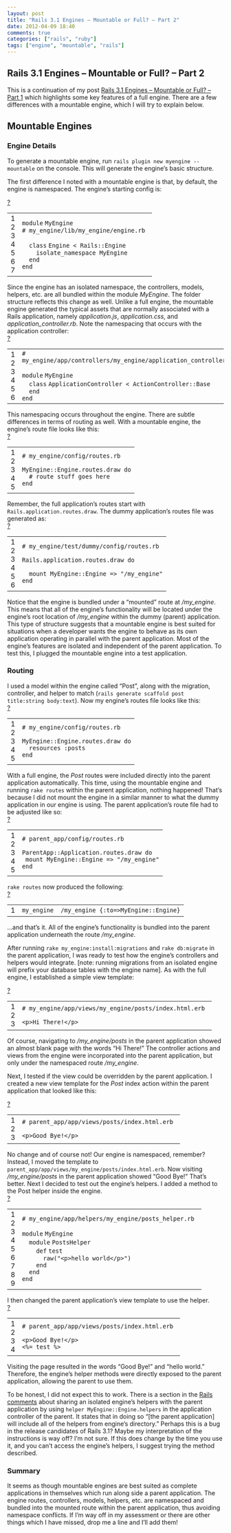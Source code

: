 ```yaml
---
layout: post
title: "Rails 3.1 Engines – Mountable or Full? – Part 2"
date: 2012-04-09 18:40
comments: true
categories: ["rails", "ruby"]
tags: ["engine", "mountable", "rails"]
---
```

## Rails 3.1 Engines – Mountable or Full? – Part 2
<div>

This is a continuation of my post <a title="http://www.astjohn.ca/blog/rails-31-engines-mountable-or-full-part-1" href="http://www.astjohn.ca/blog/rails-31-engines-mountable-or-full-part-1" target="_blank">Rails 3.1 Engines – Mountable or Full? – Part 1</a> which highlights some key features of a full engine. There are a few differences with a mountable engine, which I will try to explain below.
<h2>Mountable Engines</h2>
<h3>Engine Details</h3>
To generate a mountable engine, run <code>rails plugin new myengine --mountable</code> on the console. This will generate the engine’s basic structure.

The first difference I noted with a mountable engine is that, by default, the engine is namespaced. The engine’s starting config is:
<div>
<div id="highlighter_331397">
<div><a href="http://www.astjohn.ca/2011/08/07/rails-31-engines-mountable-or-full-part-2#">?</a></div>
<table border="0" cellspacing="0" cellpadding="0">
<tbody>
<tr>
<td>
<div>1</div>
<div>2</div>
<div>3</div>
<div>4</div>
<div>5</div>
<div>6</div>
<div>7</div></td>
<td>
<div>
<div><code>module</code> <code>MyEngine </code></div>
<div><code># my_engine/lib/my_engine/engine.rb </code></div>
<div><code> </code></div>
<div><code>  </code><code>class</code> <code>Engine &lt; Rails::Engine </code></div>
<div><code>    </code><code>isolate_namespace MyEngine </code></div>
<div><code>  </code><code>end</code></div>
<div><code>end</code></div>
</div></td>
</tr>
</tbody>
</table>
</div>
</div>
Since the engine has an isolated namespace, the controllers, models, helpers, etc. are all bundled within the module <em>MyEngine</em>. The folder structure reflects this change as well. Unlike a full engine, the mountable engine generated the typical assets that are normally associated with a Rails application, namely <em>application.js</em>, <em>application.css</em>, and <em>application_controller.rb</em>. Note the namespacing that occurs with the application controller:
<div>
<div id="highlighter_591938">
<div><a href="http://www.astjohn.ca/2011/08/07/rails-31-engines-mountable-or-full-part-2#">?</a></div>
<table border="0" cellspacing="0" cellpadding="0">
<tbody>
<tr>
<td>
<div>1</div>
<div>2</div>
<div>3</div>
<div>4</div>
<div>5</div>
<div>6</div></td>
<td>
<div>
<div><code># my_engine/app/controllers/my_engine/application_controller.rb </code></div>
<div><code> </code></div>
<div><code>module</code> <code>MyEngine </code></div>
<div><code>  </code><code>class</code> <code>ApplicationController &lt; ActionController::Base </code></div>
<div><code>  </code><code>end</code></div>
<div><code>end</code></div>
</div></td>
</tr>
</tbody>
</table>
</div>
</div>
This namespacing occurs throughout the engine. There are subtle differences in terms of routing as well. With a mountable engine, the engine’s route file looks like this:
<div>
<div id="highlighter_217802">
<div><a href="http://www.astjohn.ca/2011/08/07/rails-31-engines-mountable-or-full-part-2#">?</a></div>
<table border="0" cellspacing="0" cellpadding="0">
<tbody>
<tr>
<td>
<div>1</div>
<div>2</div>
<div>3</div>
<div>4</div>
<div>5</div></td>
<td>
<div>
<div><code># my_engine/config/routes.rb </code></div>
<div><code> </code></div>
<div><code>MyEngine::Engine.routes.draw </code><code>do</code></div>
<div><code>  </code><code># route stuff goes here </code></div>
<div><code>end</code></div>
</div></td>
</tr>
</tbody>
</table>
</div>
</div>
Remember, the full application’s routes start with <code>Rails.application.routes.draw</code>. The dummy application’s routes file was generated as:
<div>
<div id="highlighter_791594">
<div><a href="http://www.astjohn.ca/2011/08/07/rails-31-engines-mountable-or-full-part-2#">?</a></div>
<table border="0" cellspacing="0" cellpadding="0">
<tbody>
<tr>
<td>
<div>1</div>
<div>2</div>
<div>3</div>
<div>4</div>
<div>5</div>
<div>6</div></td>
<td>
<div>
<div><code># my_engine/test/dummy/config/routes.rb </code></div>
<div><code> </code></div>
<div><code>Rails.application.routes.draw </code><code>do</code></div>
<div><code> </code></div>
<div><code>  </code><code>mount MyEngine::Engine =&gt; </code><code>"/my_engine"</code></div>
<div><code>end</code></div>
</div></td>
</tr>
</tbody>
</table>
</div>
</div>
Notice that the engine is bundled under a “mounted” route at <em>/my_engine</em>. This means that all of the engine’s functionality will be located under the engine’s root location of <em>/my_engine</em> within the dummy (parent) application. This type of structure suggests that a mountable engine is best suited for situations when a developer wants the engine to behave as its own application operating in parallel with the parent application. Most of the engine’s features are isolated and independent of the parent application. To test this, I plugged the mountable engine into a test application.
<h3>Routing</h3>
I used a model within the engine called “Post”, along with the migration, controller, and helper to match (<code>rails generate scaffold post title:string body:text</code>). Now my engine’s routes file looks like this:
<div>
<div id="highlighter_669702">
<div><a href="http://www.astjohn.ca/2011/08/07/rails-31-engines-mountable-or-full-part-2#">?</a></div>
<table border="0" cellspacing="0" cellpadding="0">
<tbody>
<tr>
<td>
<div>1</div>
<div>2</div>
<div>3</div>
<div>4</div>
<div>5</div></td>
<td>
<div>
<div><code># my_engine/config/routes.rb </code></div>
<div><code> </code></div>
<div><code>MyEngine::Engine.routes.draw </code><code>do</code></div>
<div><code>  </code><code>resources </code><code>:posts</code></div>
<div><code>end</code></div>
</div></td>
</tr>
</tbody>
</table>
</div>
</div>
With a full engine, the <em>Post</em> routes were included directly into the parent application automatically. This time, using the mountable engine and running <code>rake routes</code> within the parent application, nothing happened! That’s because I did not mount the engine in a similar manner to what the dummy application in our engine is using. The parent application’s route file had to be adjusted like so:
<div>
<div id="highlighter_791424">
<div><a href="http://www.astjohn.ca/2011/08/07/rails-31-engines-mountable-or-full-part-2#">?</a></div>
<table border="0" cellspacing="0" cellpadding="0">
<tbody>
<tr>
<td>
<div>1</div>
<div>2</div>
<div>3</div>
<div>4</div>
<div>5</div></td>
<td>
<div>
<div><code># parent_app/config/routes.rb </code></div>
<div><code> </code></div>
<div><code>ParentApp::Application.routes.draw </code><code>do</code></div>
<div><code> </code><code>mount MyEngine::Engine =&gt; </code><code>"/my_engine"</code></div>
<div><code>end</code></div>
</div></td>
</tr>
</tbody>
</table>
</div>
</div>
<code>rake routes</code> now produced the following:
<div>
<div id="highlighter_402176">
<div><a href="http://www.astjohn.ca/2011/08/07/rails-31-engines-mountable-or-full-part-2#">?</a></div>
<table border="0" cellspacing="0" cellpadding="0">
<tbody>
<tr>
<td>
<div>1</div></td>
<td>
<div>
<div><code>my_engine  /my_engine {</code><code>:to</code><code>=&gt;MyEngine::Engine}</code></div>
</div></td>
</tr>
</tbody>
</table>
</div>
</div>
…and that’s it. All of the engine’s functionality is bundled into the parent application underneath the route <em>/my_engine</em>.

After running <code>rake my_engine:install:migrations</code> and <code>rake db:migrate</code> in the parent application, I was ready to test how the engine’s controllers and helpers would integrate. [note: running migrations from an isolated engine will prefix your database tables with the engine name]. As with the full engine, I established a simple view template:
<div>
<div id="highlighter_339249">
<div><a href="http://www.astjohn.ca/2011/08/07/rails-31-engines-mountable-or-full-part-2#">?</a></div>
<table border="0" cellspacing="0" cellpadding="0">
<tbody>
<tr>
<td>
<div>1</div>
<div>2</div>
<div>3</div></td>
<td>
<div>
<div><code># my_engine/app/views/my_engine/posts/index.html.erb </code></div>
<div><code> </code></div>
<div><code>&lt;p&gt;Hi There!&lt;/p&gt;</code></div>
</div></td>
</tr>
</tbody>
</table>
</div>
</div>
Of course, navigating to <em>/my_engine/posts</em> in the parent application showed an almost blank page with the words “Hi There!” The controller actions and views from the engine were incorporated into the parent application, but only under the namespaced route <em>/my_engine</em>.

Next, I tested if the view could be overridden by the parent application. I created a new view template for the <em>Post</em> index action within the parent application that looked like this:
<div>
<div id="highlighter_91729">
<div><a href="http://www.astjohn.ca/2011/08/07/rails-31-engines-mountable-or-full-part-2#">?</a></div>
<table border="0" cellspacing="0" cellpadding="0">
<tbody>
<tr>
<td>
<div>1</div>
<div>2</div>
<div>3</div></td>
<td>
<div>
<div><code># parent_app/app/views/posts/index.html.erb </code></div>
<div><code> </code></div>
<div><code>&lt;p&gt;Good Bye!&lt;/p&gt;</code></div>
</div></td>
</tr>
</tbody>
</table>
</div>
</div>
No change and of course not! Our engine is namespaced, remember? Instead, I moved the template to <code>parent_app/app/views/my_engine/posts/index.html.erb</code>. Now visiting <em>/my_engine/posts</em> in the parent application showed “Good Bye!” That’s better. Next I decided to test out the engine’s helpers. I added a method to the Post helper inside the engine.
<div>
<div id="highlighter_125857">
<div><a href="http://www.astjohn.ca/2011/08/07/rails-31-engines-mountable-or-full-part-2#">?</a></div>
<table border="0" cellspacing="0" cellpadding="0">
<tbody>
<tr>
<td>
<div>1</div>
<div>2</div>
<div>3</div>
<div>4</div>
<div>5</div>
<div>6</div>
<div>7</div>
<div>8</div>
<div>9</div></td>
<td>
<div>
<div><code># my_engine/app/helpers/my_engine/posts_helper.rb </code></div>
<div><code> </code></div>
<div><code>module</code> <code>MyEngine </code></div>
<div><code>  </code><code>module</code> <code>PostsHelper </code></div>
<div><code>    </code><code>def</code> <code>test </code></div>
<div><code>      </code><code>raw(</code><code>"&lt;p&gt;hello world&lt;/p&gt;"</code><code>) </code></div>
<div><code>    </code><code>end</code></div>
<div><code>  </code><code>end</code></div>
<div><code>end</code></div>
</div></td>
</tr>
</tbody>
</table>
</div>
</div>
I then changed the parent application’s view template to use the helper.
<div>
<div id="highlighter_710583">
<div><a href="http://www.astjohn.ca/2011/08/07/rails-31-engines-mountable-or-full-part-2#">?</a></div>
<table border="0" cellspacing="0" cellpadding="0">
<tbody>
<tr>
<td>
<div>1</div>
<div>2</div>
<div>3</div>
<div>4</div></td>
<td>
<div>
<div><code># parent_app/app/views/posts/index.html.erb </code></div>
<div><code> </code></div>
<div><code>&lt;p&gt;Good Bye!&lt;/p&gt; </code></div>
<div><code>&lt;%= test %&gt;</code></div>
</div></td>
</tr>
</tbody>
</table>
</div>
</div>
Visiting the page resulted in the words “Good Bye!” and “hello world.” Therefore, the engine’s helper methods were directly exposed to the parent application, allowing the parent to use them.

To be honest, I did not expect this to work. There is a section in the <a href="https://github.com/rails/rails/blob/master/railties/lib/rails/engine.rb" target="_blank">Rails comments</a> about sharing an isolated engine’s helpers with the parent application by using <code>helper MyEngine::Engine.helpers</code> in the application controller of the parent. It states that in doing so “[the parent application] will include all of the helpers from engine’s directory.” Perhaps this is a bug in the release candidates of Rails 3.1? Maybe my interpretation of the instructions is way off? I’m not sure. If this does change by the time you use it, and you can’t access the engine’s helpers, I suggest trying the method described.
<h3>Summary</h3>
It seems as though mountable engines are best suited as complete applications in themselves which run along side a parent application. The engine routes, controllers, models, helpers, etc. are namespaced and bundled into the mounted route within the parent application, thus avoiding namespace conflicts. If I’m way off in my assessment or there are other things which I have missed, drop me a line and I’ll add them!

</div>
&nbsp;
